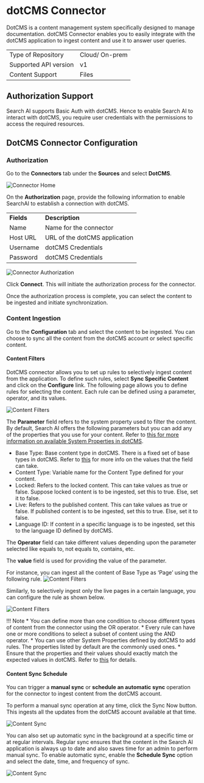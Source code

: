 # dotCMS Connector

DotCMS is a content management system specifically designed to manage documentation. dotCMS Connector enables you to easily integrate with the dotCMS application to ingest content and use it to answer user queries. 

<table>
  <tr>
   <td>Type of Repository 
   </td>
   <td>Cloud/ On-prem
   </td>
  </tr>
  <tr>
   <td>Supported API version
   </td>
   <td>v1
   </td>
  </tr>
  <tr>
   <td>Content Support
   </td>
   <td>Files
   </td>
  </tr>
</table>

## Authorization Support

Search AI supports Basic Auth with dotCMS. Hence to enable Search AI to interact with dotCMS,  you require user credentials with the permissions to access the required resources. 

## DotCMS Connector Configuration


### Authorization 

Go to the **Connectors** tab under the **Sources** and select **DotCMS**.

![Connector Home](images/dotcms/connector-home.png "Connector Home")


On the **Authorization** page, provide the following information to enable SearchAI to establish a connection with dotCMS. 


<table>
  <tr>
   <td><strong>Fields</strong>
   </td>
   <td><strong>Description</strong>
   </td>
  </tr>
  <tr>
   <td>Name 
   </td>
   <td>Name for the connector
   </td>
  </tr>
  <tr>
   <td>Host URL 
   </td>
   <td>URL of the dotCMS application
   </td>
  </tr>
  <tr>
   <td>Username
   </td>
   <td>dotCMS Credentials 
   </td>
  </tr>
  <tr>
   <td>Password
   </td>
   <td>dotCMS Credentials 
   </td>
  </tr>
</table>

![Connector Authorization](images/dotcms/authorization.png "Authorization")

Click **Connect**. This will initiate the authorization process for the connector.  

Once the authorization process is complete, you can select the content to be ingested and initiate synchronization. 


### Content Ingestion

Go to the **Configuration** tab and select the content to be ingested. You can choose to sync all the content from the dotCMS account or select specific content. 


#### Content Filters

DotCMS connector allows you to set up rules to selectively ingest content from the application. To define such rules, select **Sync Specific Content** and click on the **Configure** link. The following page allows you to define rules for selecting the content. Each rule can be defined using a parameter, operator, and its values. 

![Content Filters](images/dotcms/content-filters.png "Content Filters")

The **Parameter** field refers to the system property used to filter the content. By default, Search AI offers the following parameters but you can add any of the properties that you use for your content. Refer to [this for more information on available System Properties in dotCMS](https://www.dotcms.com/docs/latest/how-content-is-mapped-to-elasticsearch#SystemProperties).

* Base Type: Base content type in dotCMS. There is a fixed set of base types in dotCMS. Refer to [this](https://www.dotcms.com/docs/latest/base-content-types) for more info on the values that the field can take.  
* Content Type: Variable name for the Content Type defined for your content.
* Locked:  Refers to the locked content. This can take values as true or false. Suppose locked content is to be ingested, set this to true. Else, set it to false. 
* Live: Refers to the published content. This can take values as true or false. If published content is to be ingested, set this to true. Else, set it to false. 
* Language ID:  If content in a specific language is to be ingested, set this to the language ID defined by dotCMS.

The **Operator** field can take different values depending upon the parameter selected like equals to, not equals to, contains, etc. 

The **value** field is used for providing the value of the parameter.

For instance, you can ingest all the content of Base Type as ‘Page’ using the following rule. 
![Content Filters](images/dotcms/example1.png "Content Filters")

Similarly, to selectively ingest only the live pages in a certain language, you can configure the rule as shown below.

![Content Filters](images/dotcms/example2.png "Content Filters")

!!! Note
    * You can define more than one condition to choose different types of content from the connector using the OR operator. 
    * Every rule can have one or more conditions to select a subset of content using the AND operator. 
    * You can use other System Properties defined by dotCMS to add rules. The properties listed by default are the commonly used ones. 
    * Ensure that the properties and their values should exactly match the expected values in dotCMS. Refer to [this](https://www.dotcms.com/docs/latest/how-content-is-mapped-to-elasticsearch#SystemProperties) for details.


#### Content Sync Schedule 

You can trigger a **manual sync** or **schedule an automatic sync** operation for the connector to ingest content from the dotCMS account. 

To perform a manual sync operation at any time, click the Sync Now button. This ingests all the updates from the dotCMS account available at that time. 

![Content Sync](images/dotcms/sync-now.png "Content Sync")

You can also set up automatic sync in the background at a specific time or at regular intervals. Regular sync ensures that the content in the Search AI application is always up to date and also saves time for an admin to perform manual sync. To enable automatic sync, enable the **Schedule Sync** option and select the date, time, and frequency of sync.

![Content Sync](images/dotcms/schedule-sync.png "Content Sync")
